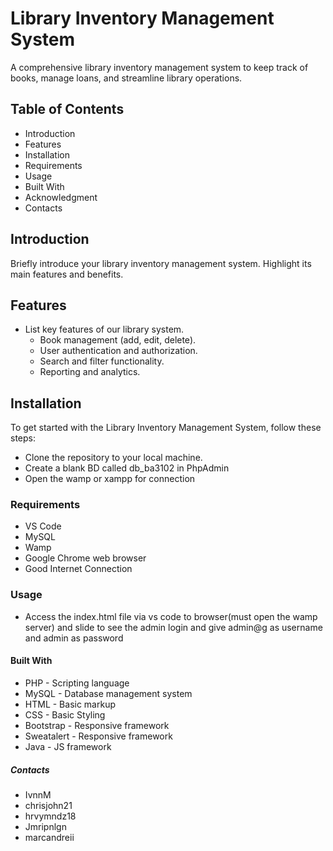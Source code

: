 # Library Inventory Management System

A comprehensive library inventory management system to keep track of books, manage loans, and streamline library operations.

## Table of Contents

- Introduction
- Features
- Installation
- Requirements
- Usage
- Built With
- Acknowledgment
- Contacts

## Introduction

Briefly introduce your library inventory management system. Highlight its main features and benefits.

## Features

- List key features of our library system.
  - Book management (add, edit, delete).
  - User authentication and authorization.
  - Search and filter functionality.
  - Reporting and analytics.

## Installation
To get started with the Library Inventory Management System, follow these steps:

- Clone the repository to your local machine.
- Create a blank BD called db_ba3102 in PhpAdmin
- Open the wamp or xampp for connection

### Requirements

- VS Code
- MySQL
- Wamp
- Google Chrome web browser
- Good Internet Connection

### Usage
- Access the index.html file via vs code to browser(must open the wamp server) and slide to see the admin login and give admin@g as username and admin as password

#### Built With
- PHP - Scripting language
- MySQL - Database management system
- HTML - Basic markup
- CSS - Basic Styling
- Bootstrap - Responsive framework
- Sweatalert - Responsive framework
- Java - JS framework

##### Contacts
- IvnnM
- chrisjohn21
- hrvymndz18
- Jmripnlgn
- marcandreii

